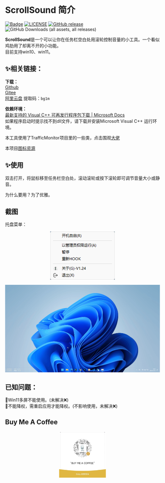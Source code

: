 
# ScrollSound 简介
[![Badge](https://img.shields.io/badge/link-996.icu-%23FF4D5B.svg?style=flat-square)](https://996.icu/#/en_US)
[![LICENSE](https://img.shields.io/badge/license-Anti%20996-blue.svg?style=flat-square)](https://github.com/996icu/996.ICU/blob/master/LICENSE)
[![GitHub release](https://img.shields.io/github/release/SWDaby/ScrollSound.svg?style=flat-square)](https://github.com/SWDaby/ScrollSound/releases/latest)
![GitHub Downloads (all assets, all releases)](https://img.shields.io/github/downloads/swdaby/scrollsound/total?style=flat-square&labelColor=%23636363&color=%2325c2a0)<br>

**ScrollSound**是一个可以让你在任务栏空白处用滚轮控制音量的小工具。一个看似鸡肋用了却离不开的小功能。<br>
目前支持win10、win11。<br>



## ✨相关链接：
**下载：**<br>
[Github](https://github.com/SWDaby/ScrollSound/releases/latest)<br>
[Gitee](https://gitee.com/swdaby/ScrollSound/releases/)<br>
[阿里云盘](https://www.aliyundrive.com/s/TBGXFokBRB3) 提取码：`bg1m`<br>

**依赖环境：**<br>
[最新支持的 Visual C++ 可再发行程序包下载 | Microsoft Docs](https://docs.microsoft.com/zh-CN/cpp/windows/latest-supported-vc-redist?view=msvc-170)<br>
如果程序启动时提示找不到dll文件，请下载并安装Microsoft Visual C++ 运行环境。<br>


本工具使用了TrafficMonitor项目里的一些类，点击围观[大佬](https://github.com/zhongyang219/TrafficMonitor)<br>

本项目[图标资源](https://www.flaticon.com/)<br>

## ✨使用

双击打开，将鼠标移至任务栏空白处，滚动滚轮或按下滚轮即可调节音量大小或静音。

为什么要用？为了优雅。

## 截图

托盘菜单：

<div align=center><img src="./imgs/snipaste.png" ></div>

![](./imgs/Animation.gif)

## 已知问题：

🔴Win11多屏不能使用。(未解决❌)<br>
🔴不能降权，需重启应用才能降权。(不影响使用，未解决❌)<br>

## Buy Me A Coffee

<div align=center><img src="./imgs/Reward.png" width="30%"></div>

